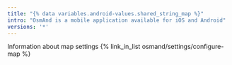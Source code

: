 ```yaml
---
title: "{% data variables.android-values.shared_string_map %}"
intro: "OsmAnd is a mobile application available for iOS and Android"
versions: '*'
---
```


Information about map settings
{% link_in_list osmand/settings/configure-map %}